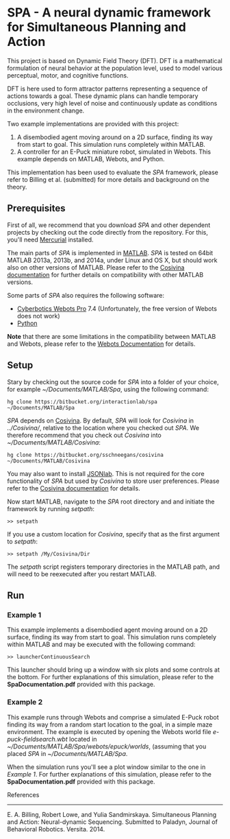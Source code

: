 
SPA - A neural dynamic framework for Simultaneous Planning and Action
=====================================================================

This project is based on Dynamic Field Theory (DFT). DFT is a mathematical formulation
of neural behavior at the population level, used to model various perceptual, motor, and
cognitive functions. 

DFT is here used to form attractor patterns representing a sequence of actions towards a 
goal. These dynamic plans can handle temporary occlusions, very high level of noise and 
continuously update as conditions in the environment change. 

Two example implementations are provided with this project:

1.	A disembodied agent moving around on a 2D surface, finding its way from start to goal.
	This simulation runs completely within MATLAB. 
2.	A controller for an E-Puck miniature robot, simulated in Webots. This example depends
	on MATLAB, Webots, and Python. 

This implementation has been used to evaluate the *SPA* framework, please refer to 
Billing et al. (submitted) for more details and background on the theory. 

Prerequisites
-------------

First of all, we recommend that you download *SPA* and other dependent projects by 
checking out the code directly from the repository. For this, you'll need 
[Mercurial](http://mercurial.selenic.com/) installed.

The main parts of *SPA* is implemented in [MATLAB](http://www.mathworks.se/products/matlab/). 
*SPA* is tested on 64bit MATLAB 2013a, 2013b, and 2014a, under Linux and OS X, but should 
work also on other versions of MATLAB. Please refer to the [Cosivina documentation](https://bitbucket.org/sschneegans/cosivina) 
for further details on compatibility with other MATLAB versions. 

Some parts of *SPA* also requires the following software:
* [Cyberbotics Webots Pro](http://www.cyberbotics.com/) 7.4 (Unfortunately, the free version of Webots does not work) 
* [Python](https://www.python.org/)

**Note** that there are some limitations in the compatibility between MATLAB and Webots, 
please refer to the [Webots Documentation](http://www.cyberbotics.com/) for details. 

Setup
-----

Stary by checking out the source code for *SPA* into a folder of your choice, for example
*~/Documents/MATLAB/Spa*, using the following command:

	hg clone https://bitbucket.org/interactionlab/spa ~/Documents/MATLAB/Spa

*SPA* depends on [Cosivina](https://bitbucket.org/sschneegans/cosivina). By default, *SPA*
will look for *Cosivina* in *../Cosivina/*, relative to the location where you checked out 
*SPA*. We therefore recommend that you check out *Cosivina* into 
*~/Documents/MATLAB/Cosivina*:

	hg clone https://bitbucket.org/sschneegans/cosivina ~/Documents/MATLAB/Cosivina

You may also want to install [JSONlab](http://sourceforge.net/projects/iso2mesh/files/jsonlab/). 
This is not required for the core functionality of *SPA* but used by *Cosivina* to store 
user preferences. Please refer to the [Cosivina documentation](https://bitbucket.org/sschneegans/cosivina) 
for details.

Now start MATLAB, navigate to the *SPA* root directory and and initiate the framework by 
running *setpath*: 

	>> setpath
	
If you use a custom location for *Cosivina*, specify that as the first argument to 
*setpath*:

	>> setpath /My/Cosivina/Dir
	
The *setpath* script registers temporary directories in the MATLAB path, and will need to
be reexecuted after you restart MATLAB.
	
Run
---

### Example 1

This example implements a disembodied agent moving around on a 2D surface, finding its way 
from start to goal.	This simulation runs completely within MATLAB and may be executed
with the following command:

	>> launcherContinuousSearch

This launcher should bring up a window with six plots and some controls at the bottom. 
For further explanations of this simulation, please refer to the __SpaDocumentation.pdf__ 
provided with this package.

### Example 2

This example runs through Webots and comprise a simulated E-Puck robot finding its way 
from a random start location to the goal, in a simple maze environment. The example is 
executed by opening the Webots world file *e-puck-fieldsearch.wbt* located in
*~/Documents/MATLAB/Spa/webots/epuck/worlds*, (assuming that you placed *SPA* in 
*~/Documents/MATLAB/Spa*. 

When the simulation runs you'll see a plot window similar to the one in *Example 1*. For 
further explanations of this simulation, please refer to the __SpaDocumentation.pdf__ 
provided with this package. 


References

----------


E. A. Billing, Robert Lowe, and Yulia Sandmirskaya. Simultaneous Planning and Action: 
Neural-dynamic Sequencing. Submitted to Paladyn, Journal of Behavioral Robotics. Versita. 
2014. 